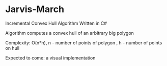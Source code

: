 # Jarvis-March
Incremental Convex Hull Algorithm
Written in C#

Algorithm computes a convex hull of an arbitrary big polygon

Complexity: O(n*h), n - number of points of polygon
                  , h - number of points on hull
                  
Expected to come: a visual implementation
